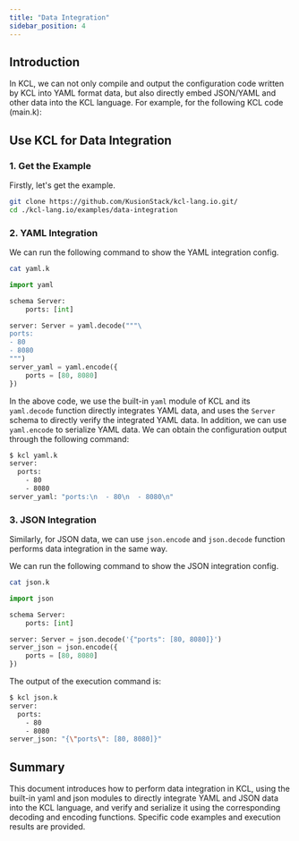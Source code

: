 ```yaml
---
title: "Data Integration"
sidebar_position: 4
---
```


## Introduction

In KCL, we can not only compile and output the configuration code written by KCL into YAML format data, but also directly embed JSON/YAML and other data into the KCL language. For example, for the following KCL code (main.k):

## Use KCL for Data Integration

### 1. Get the Example

Firstly, let's get the example.

```bash
git clone https://github.com/KusionStack/kcl-lang.io.git/
cd ./kcl-lang.io/examples/data-integration
```

### 2. YAML Integration

We can run the following command to show the YAML integration config.

```bash
cat yaml.k
```

```python
import yaml

schema Server:
    ports: [int]

server: Server = yaml.decode("""\
ports:
- 80
- 8080
""")
server_yaml = yaml.encode({
    ports = [80, 8080]
})
```

In the above code, we use the built-in `yaml` module of KCL and its `yaml.decode` function directly integrates YAML data, and uses the `Server` schema to directly verify the integrated YAML data. In addition, we can use `yaml.encode` to serialize YAML data. We can obtain the configuration output through the following command:

```bash
$ kcl yaml.k
server:
  ports:
    - 80
    - 8080
server_yaml: "ports:\n  - 80\n  - 8080\n"
```

### 3. JSON Integration

Similarly, for JSON data, we can use `json.encode` and `json.decode` function performs data integration in the same way.

We can run the following command to show the JSON integration config.

```bash
cat json.k
```

```python
import json

schema Server:
    ports: [int]

server: Server = json.decode('{"ports": [80, 8080]}')
server_json = json.encode({
    ports = [80, 8080]
})
```

The output of the execution command is:

```bash
$ kcl json.k
server:
  ports:
    - 80
    - 8080
server_json: "{\"ports\": [80, 8080]}"
```

## Summary

This document introduces how to perform data integration in KCL, using the built-in yaml and json modules to directly integrate YAML and JSON data into the KCL language, and verify and serialize it using the corresponding decoding and encoding functions. Specific code examples and execution results are provided.

